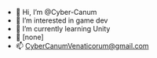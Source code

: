 - 👋 Hi, I’m @Cyber-Canum
- 👀 I’m interested in game dev
- 🌱 I’m currently learning Unity
- 💞️ [none]
- 📫 CyberCanumVenaticorum@gmail.com

<!---
Cyber-Canum/Cyber-Canum is a ✨ special ✨ repository because its `README.md` (this file) appears on your GitHub profile.
You can click the Preview link to take a look at your changes.
--->
